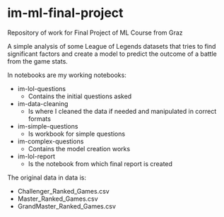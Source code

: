 # im-ml-final-project
Repository of work for Final Project of ML Course from Graz

A simple analysis of some League of Legends datasets that tries to find significant factors and create a model to predict the outcome of a battle from the game stats.

In notebooks are my working notebooks:
* im-lol-questions
  * Contains the initial questions asked
* im-data-cleaning
  * Is where I cleaned the data if needed and manipulated in correct formats
* im-simple-questions
  * Is workbook for simple questions
* im-complex-questions
  * Contains the model creation works
* im-lol-report
  * Is the notebook from which final report is created
  
The original data in data is:
* Challenger_Ranked_Games.csv
* Master_Ranked_Games.csv
* GrandMaster_Ranked_Games.csv

